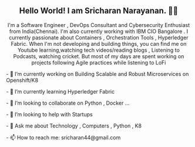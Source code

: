 <h2 align="center">Hello World! I am Sricharan Narayanan. 👋🤓</h2>

<p align="center"> I'm a Software Engineer , DevOps Consultant and Cybersecurity Enthusiast from India(Chennai). I'm also currently working with IBM CIO Bangalore . I currently passionate about Containers , Orchestration Tools , Hyperledger Fabric. When I'm not developing and building things, you can find me on Youtube learning,watching tech videos/reading blogs , Listening to Podcasts, watching cricket. But most of my days are spent working on projects following Agile practices while listening to LoFi </p>
<!--
**sricharan44/sricharan44** is a ✨ _special_ ✨ repository because its `README.md` (this file) appears on your GitHub profile.
-->
<p align="left">  - 🔭 I’m currently working on Building Scalable and Robust Microservices on Openshift/K8</p>
<p align="left"> - 🌱 I’m currently learning Hyperledger Fabric</p>
<p align="left"> - 👯 I’m looking to collaborate on Python , Docker ...</p>
<p align="left"> - 🤔 I’m looking to help with Startups</p>
<p align="left"> - 💬 Ask me about Technology , Computers , Python , K8</p>
<p align="left"> - 📫 How to reach me: sricharan44@gmail.com</p>
